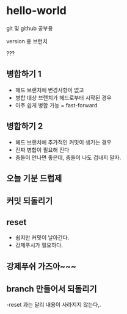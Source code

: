 # hello-world
git 및 github 공부용


version 용 브런치

???

## 병합하기 1
- 헤드 브랜치에 변경사항이 없고
- 병합 대상 브랜치가 헤드로부터 시작된 경우
- 아주 쉽게 병합 가능 = fast-forward


## 병합하기 2
- 헤드 브랜치에 추가적인 커밋이 생기는 경우
- 진짜 병합이 필요해 진다
- 충돌이 안나면 좋은데, 충돌이 나도 겁내지 말자.


## 오늘 기분 드럽제

## 커밋 되돌리기

## reset
- 쉽지만 커밋이 날아간다.
- 강제푸시가 필요하다.

## 강제푸쉬 가즈아~~~

## branch 만들어서 되돌리기

-reset 과는 달리 내용이 사라지지 않는다,. 
